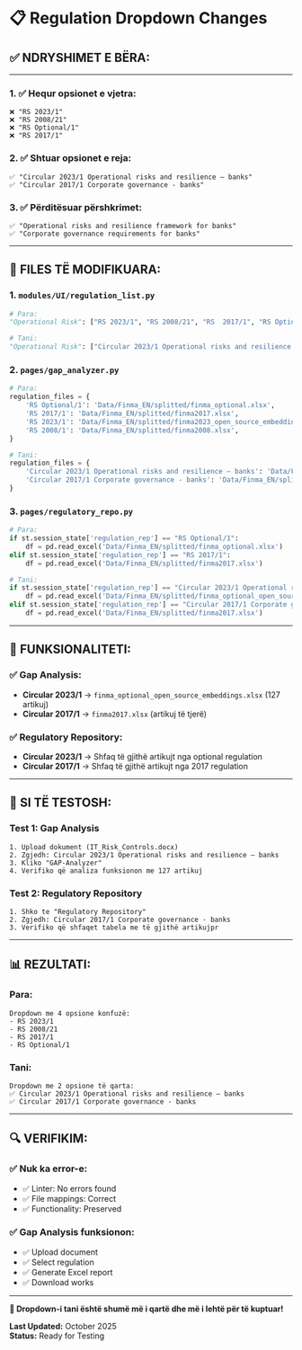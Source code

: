 # 📋 Regulation Dropdown Changes

## ✅ **NDRYSHIMET E BËRA:**

---

### **1. ✅ Hequr opsionet e vjetra:**
```
❌ "RS 2023/1"
❌ "RS 2008/21" 
❌ "RS Optional/1"
❌ "RS 2017/1"
```

### **2. ✅ Shtuar opsionet e reja:**
```
✅ "Circular 2023/1 Operational risks and resilience – banks"
✅ "Circular 2017/1 Corporate governance - banks"
```

### **3. ✅ Përditësuar përshkrimet:**
```
✅ "Operational risks and resilience framework for banks"
✅ "Corporate governance requirements for banks"
```

---

## 📁 **FILES TË MODIFIKUARA:**

### **1. `modules/UI/regulation_list.py`**
```python
# Para:
"Operational Risk": ["RS 2023/1", "RS 2008/21", "RS  2017/1", "RS Optional/1"]

# Tani:
"Operational Risk": ["Circular 2023/1 Operational risks and resilience – banks", "Circular 2017/1 Corporate governance - banks"]
```

### **2. `pages/gap_analyzer.py`**
```python
# Para:
regulation_files = {
    'RS Optional/1': 'Data/Finma_EN/splitted/finma_optional.xlsx',
    'RS 2017/1': 'Data/Finma_EN/splitted/finma2017.xlsx',
    'RS 2023/1': 'Data/Finma_EN/splitted/finma2023_open_source_embeddings.xlsx',
    'RS 2008/1': 'Data/Finma_EN/splitted/finma2008.xlsx',
}

# Tani:
regulation_files = {
    'Circular 2023/1 Operational risks and resilience – banks': 'Data/Finma_EN/splitted/finma_optional_open_source_embeddings.xlsx',
    'Circular 2017/1 Corporate governance - banks': 'Data/Finma_EN/splitted/finma2017.xlsx',
}
```

### **3. `pages/regulatory_repo.py`**
```python
# Para:
if st.session_state['regulation_rep'] == "RS Optional/1":
    df = pd.read_excel('Data/Finma_EN/splitted/finma_optional.xlsx')
elif st.session_state['regulation_rep'] == "RS 2017/1":
    df = pd.read_excel('Data/Finma_EN/splitted/finma2017.xlsx')

# Tani:
if st.session_state['regulation_rep'] == "Circular 2023/1 Operational risks and resilience – banks":
    df = pd.read_excel('Data/Finma_EN/splitted/finma_optional_open_source_embeddings.xlsx')
elif st.session_state['regulation_rep'] == "Circular 2017/1 Corporate governance - banks":
    df = pd.read_excel('Data/Finma_EN/splitted/finma2017.xlsx')
```

---

## 🎯 **FUNKSIONALITETI:**

### **✅ Gap Analysis:**
- **Circular 2023/1** → `finma_optional_open_source_embeddings.xlsx` (127 artikuj)
- **Circular 2017/1** → `finma2017.xlsx` (artikuj të tjerë)

### **✅ Regulatory Repository:**
- **Circular 2023/1** → Shfaq të gjithë artikujt nga optional regulation
- **Circular 2017/1** → Shfaq të gjithë artikujt nga 2017 regulation

---

## 🧪 **SI TË TESTOSH:**

### **Test 1: Gap Analysis**
```
1. Upload dokument (IT_Risk_Controls.docx)
2. Zgjedh: Circular 2023/1 Operational risks and resilience – banks
3. Kliko "GAP-Analyzer"
4. Verifiko që analiza funksionon me 127 artikuj
```

### **Test 2: Regulatory Repository**
```
1. Shko te "Regulatory Repository"
2. Zgjedh: Circular 2017/1 Corporate governance - banks
3. Verifiko që shfaqet tabela me të gjithë artikujpr
```

---

## 📊 **REZULTATI:**

### **Para:**
```
Dropdown me 4 opsione konfuzë:
- RS 2023/1
- RS 2008/21  
- RS 2017/1
- RS Optional/1
```

### **Tani:**
```
Dropdown me 2 opsione të qarta:
✅ Circular 2023/1 Operational risks and resilience – banks
✅ Circular 2017/1 Corporate governance - banks
```

---

## 🔍 **VERIFIKIM:**

### **✅ Nuk ka error-e:**
- ✅ Linter: No errors found
- ✅ File mappings: Correct
- ✅ Functionality: Preserved

### **✅ Gap Analysis funksionon:**
- ✅ Upload document
- ✅ Select regulation
- ✅ Generate Excel report
- ✅ Download works

---

**🎉 Dropdown-i tani është shumë më i qartë dhe më i lehtë për të kuptuar!**

**Last Updated:** October 2025  
**Status:** Ready for Testing
